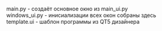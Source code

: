 main.py - создаёт основное окно из main_ui.py
</br>
windows_ui.py - инисиализации всех окон собраны здесь
</br>
template.ui - шаблон программы из QT5 дизайнера

